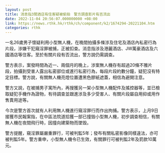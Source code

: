 ```yaml
---
layout: post
title: 消息指3間酒店有住客疑被偷拍　警方調查影片有否流出
date: 2022-11-04 20:56:07.000000000 +08:00
link: https://news.rthk.hk/rthk/ch/component/k2/1674294-20221104.htm
categories: rthk
---
```


一名26歲男子懷疑利用小型無人機，在晚間拍攝多條涉及住宅及酒店內私密行為片段，涉嫌干犯窺淫罪被捕，正被扣查。消息指涉及港麗酒店、JW萬豪酒店及六國酒店等住客。至於有關片段有否流出，警方說仍需調查。

警方表示，案發時間為近一、兩個月的晚上，涉案無人機存有超過20條不雅片段，拍攝到受害人露出私密部位或進行私密行為，每段片段約數分鐘，疑犯沒有特定目標。警方說，有關無人機亮燈位置遭黑色膠紙遮蓋，相信為避開注意。

警方又說，在被捕男子寓所內，再搜獲另一架小型無人機配件及搖控器等，並已檢取疑犯手機作為證物，有待調查並跟進涉及多少受害人、有關片段屬自用抑或用作售賣用途等。

今次是警方首次就有人利用無人機進行窺淫罪行而作出拘捕。警方表示，上月9日接獲市民報案指，在中區法院道拾獲一部已撞毁小型無人機，初步調查相信，有關無人機在夜間飛行時，因撞向建築物而墜毁。

警方提醒，窺淫罪屬嚴重罪行，可被判監5年；發布有關私密影像同樣違法，亦可被判監5年。警方重申，小型無人機令已生效，有關罪行可被判監2年及罰款10萬元。
